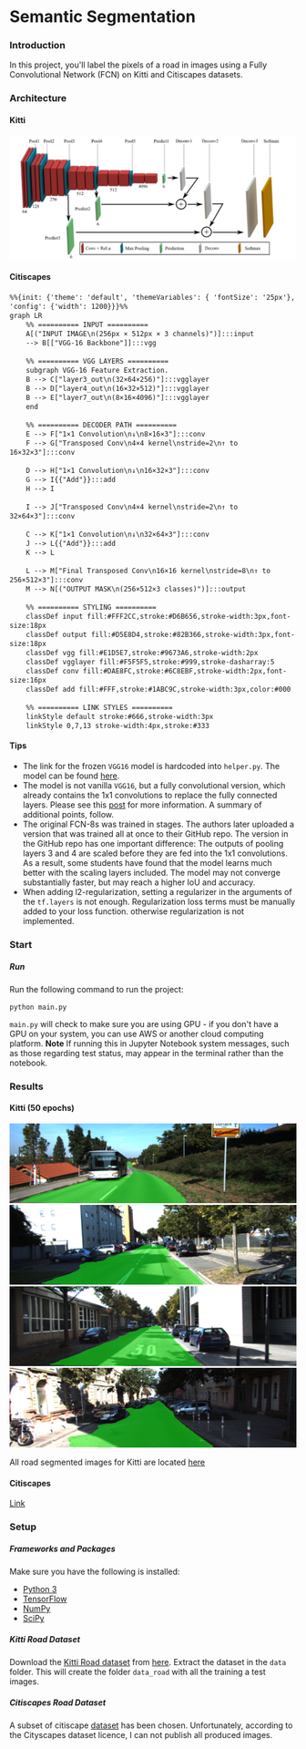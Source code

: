 # Semantic Segmentation
### Introduction
In this project, you'll label the pixels of a road in images using a Fully Convolutional Network (FCN) on Kitti and Citiscapes datasets.

### Architecture
#### Kitti
![alt text](image.png)

#### Citiscapes
``` mermaid
%%{init: {'theme': 'default', 'themeVariables': { 'fontSize': '25px'}, 'config': {'width': 1200}}}%%
graph LR
    %% ========== INPUT ==========
    A[("INPUT IMAGE\n(256px × 512px × 3 channels)")]:::input
    --> B[["VGG-16 Backbone"]]:::vgg
    
    %% ========== VGG LAYERS ==========
    subgraph VGG-16 Feature Extraction.
    B --> C["layer3_out\n(32×64×256)"]:::vgglayer
    B --> D["layer4_out\n(16×32×512)"]:::vgglayer
    B --> E["layer7_out\n(8×16×4096)"]:::vgglayer
    end
    
    %% ========== DECODER PATH ==========
    E --> F["1×1 Convolution\n↓\n8×16×3"]:::conv
    F --> G["Transposed Conv\n4×4 kernel\nstride=2\n↑ to 16×32×3"]:::conv
    
    D --> H["1×1 Convolution\n↓\n16×32×3"]:::conv
    G --> I{{"Add"}}:::add
    H --> I
    
    I --> J["Transposed Conv\n4×4 kernel\nstride=2\n↑ to 32×64×3"]:::conv
    
    C --> K["1×1 Convolution\n↓\n32×64×3"]:::conv
    J --> L{{"Add"}}:::add
    K --> L
    
    L --> M["Final Transposed Conv\n16×16 kernel\nstride=8\n↑ to 256×512×3"]:::conv
    M --> N[("OUTPUT MASK\n(256×512×3 classes)")]:::output

    %% ========== STYLING ==========
    classDef input fill:#FFF2CC,stroke:#D6B656,stroke-width:3px,font-size:18px
    classDef output fill:#D5E8D4,stroke:#82B366,stroke-width:3px,font-size:18px
    classDef vgg fill:#E1D5E7,stroke:#9673A6,stroke-width:2px
    classDef vgglayer fill:#F5F5F5,stroke:#999,stroke-dasharray:5
    classDef conv fill:#DAE8FC,stroke:#6C8EBF,stroke-width:2px,font-size:16px
    classDef add fill:#FFF,stroke:#1ABC9C,stroke-width:3px,color:#000
    
    %% ========== LINK STYLES ==========
    linkStyle default stroke:#666,stroke-width:3px
    linkStyle 0,7,13 stroke-width:4px,stroke:#333
```

#### Tips
- The link for the frozen `VGG16` model is hardcoded into `helper.py`.  The model can be found [here](https://s3-us-west-1.amazonaws.com/udacity-selfdrivingcar/vgg.zip).
- The model is not vanilla `VGG16`, but a fully convolutional version, which already contains the 1x1 convolutions to replace the fully connected layers. Please see this [post](https://s3-us-west-1.amazonaws.com/udacity-selfdrivingcar/forum_archive/Semantic_Segmentation_advice.pdf) for more information.  A summary of additional points, follow. 
- The original FCN-8s was trained in stages. The authors later uploaded a version that was trained all at once to their GitHub repo.  The version in the GitHub repo has one important difference: The outputs of pooling layers 3 and 4 are scaled before they are fed into the 1x1 convolutions.  As a result, some students have found that the model learns much better with the scaling layers included. The model may not converge substantially faster, but may reach a higher IoU and accuracy. 
- When adding l2-regularization, setting a regularizer in the arguments of the `tf.layers` is not enough. Regularization loss terms must be manually added to your loss function. otherwise regularization is not implemented.

### Start
##### Run
Run the following command to run the project:
```
python main.py
```

`main.py` will check to make sure you are using GPU - if you don't have a GPU on your system, you can use AWS or another cloud computing platform.
**Note** If running this in Jupyter Notebook system messages, such as those regarding test status, may appear in the terminal rather than the notebook.

### Results
#### Kitti (50 epochs)
![alt text](image-1.png)
![alt text](image-2.png)
![alt text](image-3.png)
![alt text](image-4.png)

All road segmented images for Kitti are located [here](https://github.com/sachink20aug/CarND-Semantic-Segmentation/tree/master/runs/1542165778.83792)


#### Citiscapes
[Link](https://github.com/sachink20aug/CarND-Semantic-Segmentation/blob/master/cityscapes_result.gif)

### Setup

##### Frameworks and Packages
Make sure you have the following is installed:
 - [Python 3](https://www.python.org/)
 - [TensorFlow](https://www.tensorflow.org/)
 - [NumPy](http://www.numpy.org/)
 - [SciPy](https://www.scipy.org/)

##### Kitti Road Dataset
Download the [Kitti Road dataset](http://www.cvlibs.net/datasets/kitti/eval_road.php) from [here](http://www.cvlibs.net/download.php?file=data_road.zip).  Extract the dataset in the `data` folder.  This will create the folder `data_road` with all the training a test images.

##### Citiscapes Road Dataset
A subset of citiscape [dataset](https://www.cityscapes-dataset.com/) has been chosen. Unfortunately, according to the Cityscapes dataset licence, I can not publish all produced images.
